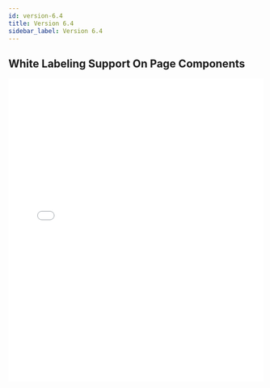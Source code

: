 ```yaml
---
id: version-6.4
title: Version 6.4
sidebar_label: Version 6.4
---
```



## White Labeling Support On Page Components

<iframe src="//fast.wistia.net/embed/iframe/1tky334zp8?videoFoam=true"
allowtransparency="true" frameBorder="0" scrolling="no" className="wistia_embed"
name="wistia_embed" allowFullScreen  width="100%" height="600"></iframe>
<script src="//fast.wistia.net/assets/external/iframe-api-v1.js"></script>

<br />
<br />
